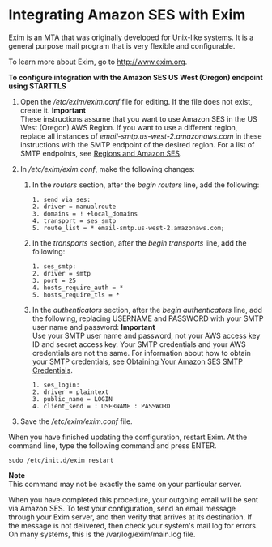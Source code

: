 # Integrating Amazon SES with Exim<a name="exim"></a>

Exim is an MTA that was originally developed for Unix\-like systems\. It is a general purpose mail program that is very flexible and configurable\.

To learn more about Exim, go to [http://www\.exim\.org](http://www.exim.org)\.

**To configure integration with the Amazon SES US West \(Oregon\) endpoint using STARTTLS**

1. Open the */etc/exim/exim\.conf* file for editing\. If the file does not exist, create it\. 
**Important**  
These instructions assume that you want to use Amazon SES in the US West \(Oregon\) AWS Region\. If you want to use a different region, replace all instances of *email\-smtp\.us\-west\-2\.amazonaws\.com* in these instructions with the SMTP endpoint of the desired region\. For a list of SMTP endpoints, see [Regions and Amazon SES](regions.md)\.

1. In */etc/exim/exim\.conf*, make the following changes:

   1. In the *routers* section, after the *begin routers* line, add the following:

      ```
      1. send_via_ses:
      2. driver = manualroute
      3. domains = ! +local_domains
      4. transport = ses_smtp
      5. route_list = * email-smtp.us-west-2.amazonaws.com;
      ```

   1. In the *transports* section, after the *begin transports* line, add the following:

      ```
      1. ses_smtp:
      2. driver = smtp
      3. port = 25
      4. hosts_require_auth = *
      5. hosts_require_tls = *
      ```

   1. In the *authenticators* section, after the *begin authenticators* line, add the following, replacing USERNAME and PASSWORD with your SMTP user name and password:
**Important**  
Use your SMTP user name and password, not your AWS access key ID and secret access key\. Your SMTP credentials and your AWS credentials are not the same\. For information about how to obtain your SMTP credentials, see [Obtaining Your Amazon SES SMTP Credentials](smtp-credentials.md)\.

      ```
      1. ses_login:
      2. driver = plaintext
      3. public_name = LOGIN
      4. client_send = : USERNAME : PASSWORD
      ```

1. Save the */etc/exim/exim\.conf* file\.

When you have finished updating the configuration, restart Exim\. At the command line, type the following command and press ENTER\.

 `sudo /etc/init.d/exim restart` 

**Note**  
This command may not be exactly the same on your particular server\.

When you have completed this procedure, your outgoing email will be sent via Amazon SES\. To test your configuration, send an email message through your Exim server, and then verify that arrives at its destination\. If the message is not delivered, then check your system's mail log for errors\. On many systems, this is the /var/log/exim/main\.log file\.